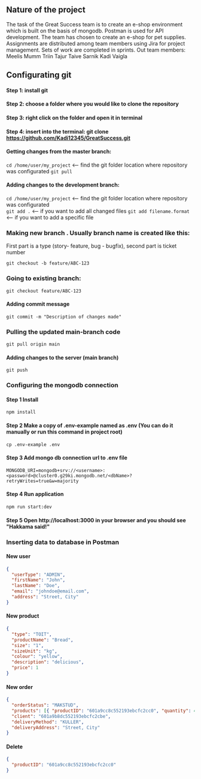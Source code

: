 ## Nature of the project

The task of the Great Success team is to create an e-shop environment which is built on the basis of mongodb. Postman is used for API development. The team has chosen to create an e-shop for pet supplies. Assignments are distributed among team members using Jira for project management. Sets of work are completed in sprints.
Out team members:
Meelis Mumm
Triin Tajur
Taive Sarnik
Kadi Vaigla

## Configurating git

#### Step 1: install git

#### Step 2: choose a folder where you would like to clone the repository

#### Step 3: right click on the folder and open it in terminal

#### Step 4: insert into the terminal: git clone https://github.com/Kadi12345/GreatSuccess.git

#### Getting changes from the master branch:

`cd /home/user/my_project` <-- find the git folder location where repository was configurated
`git pull`

#### Adding changes to the development branch:

`cd /home/user/my_project` <-- find the git folder location where repository was configurated<br>
`git add .` <-- if you want to add all changed files
`git add filename.format` <-- if you want to add a specific file

### Making new branch . Usually branch name is created like this:

First part is a type (story- feature, bug - bugfix),
second part is ticket number

`git checkout -b feature/ABC-123`

### Going to existing branch:

`git checkout feature/ABC-123`

#### Adding commit message

`git commit -m "Description of changes made"`

### Pulling the updated main-branch code

`git pull origin main`

#### Adding changes to the server (main branch)

`git push`

### Configuring the mongodb connection

#### Step 1 Install

`npm install`

#### Step 2 Make a copy of .env-example named as .env (You can do it manually or run this command in project root)

`cp .env-example .env`

#### Step 3 Add mongo db connection url to .env file

`MONGODB_URI=mongodb+srv://<username>:<password>@cluster0.g29ki.mongodb.net/<dbName>?retryWrites=true&w=majority`

#### Step 4 Run application

`npm run start:dev`

#### Step 5 Open http://localhost:3000 in your browser and you should see "Hakkama said!"

### Inserting data to database in Postman

#### New user

```json
{
  "userType": "ADMIN",
  "firstName": "John",
  "lastName": "Doe",
  "email": "johndoe@email.com",
  "address": "Street, City"
}
```

#### New product

```json
{
  "type": "TOIT",
  "productName": "Bread",
  "size": "1",
  "sizeUnit": "kg",
  "colour": "yellow",
  "description": "delicious",
  "price": 1
}
```

#### New order

```json
{
  "orderStatus": "MAKSTUD",
  "products": [{ "productID": "601a9cc8c552193ebcfc2cc0", "quantity": 4 }],
  "client": "601a9b8dc552193ebcfc2cbe",
  "deliveryMethod": "KULLER",
  "deliveryAddress": "Street, City"
}
```

#### Delete

```json
{
  "productID": "601a9cc8c552193ebcfc2cc0"
}
```
